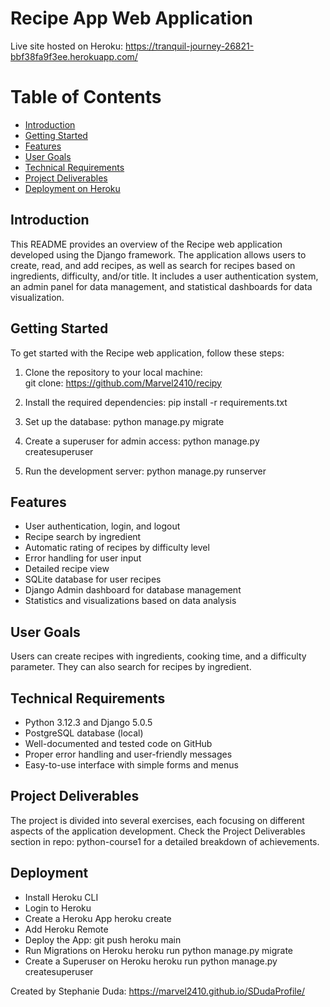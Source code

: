 # Recipe App Web Application

Live site hosted on Heroku: 
https://tranquil-journey-26821-bbf38fa9f3ee.herokuapp.com/

# Table of Contents
- [Introduction](#introduction)
- [Getting Started](#getting-started)
- [Features](#features)
- [User Goals](#user-goals)
- [Technical Requirements](#technical-requirements)
- [Project Deliverables](#project-deliverables)
- [Deployment on Heroku](#deployment)


## Introduction
This README provides an overview of the Recipe web application developed using the Django framework. The application allows users to create, read, and add recipes, as well as search for recipes based on ingredients, difficulty, and/or title. It includes a user authentication system, an admin panel for data management, and statistical dashboards for data visualization.

## Getting Started
To get started with the Recipe web application, follow these steps:

1.  Clone the repository to your local machine:     
      git clone: https://github.com/Marvel2410/recipy

2. Install the required dependencies:
      pip install -r requirements.txt

3.  Set up the database:
      python manage.py migrate

4. Create a superuser for admin access:
      python manage.py createsuperuser

5. Run the development server:
      python manage.py runserver

## Features
- User authentication, login, and logout
- Recipe search by ingredient
- Automatic rating of recipes by difficulty level
- Error handling for user input
- Detailed recipe view
- SQLite database for user recipes
- Django Admin dashboard for database management
- Statistics and visualizations based on data analysis

## User Goals
Users can create recipes with ingredients, cooking time, and a difficulty parameter. They can also search for recipes by ingredient.

## Technical Requirements
- Python 3.12.3 and Django 5.0.5
- PostgreSQL database (local)
- Well-documented and tested code on GitHub
- Proper error handling and user-friendly messages
- Easy-to-use interface with simple forms and menus

## Project Deliverables
The project is divided into several exercises, each focusing on different aspects of the application development. Check the Project Deliverables section in repo: python-course1 for a detailed breakdown of achievements.

## Deployment
- Install Heroku CLI
- Login to Heroku
- Create a Heroku App
    heroku create
- Add Heroku Remote
- Deploy the App: git push heroku main
- Run Migrations on Heroku
    heroku run python manage.py migrate
- Create a Superuser on Heroku
    heroku run python manage.py createsuperuser


Created by Stephanie Duda: 
https://marvel2410.github.io/SDudaProfile/ 



